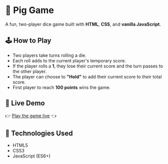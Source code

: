 # 🎲 Pig Game

A fun, two-player dice game built with **HTML**, **CSS**, and **vanilla JavaScript**.

## 🕹️ How to Play

-  Two players take turns rolling a die.
-  Each roll adds to the current player's temporary score.
-  If the player rolls a **1**, they lose their current score and the turn passes to the other player.
-  The player can choose to **"Hold"** to add their current score to their total score.
-  First player to reach **100 points** wins the game.

## 🚀 Live Demo

👉 [Play the game live](https://draganapopovicc.github.io/pig-game/) 👈

## 🔧 Technologies Used

-  HTML5
-  CSS3
-  JavaScript (ES6+)
